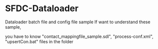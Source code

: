 # SFDC-Dataloader
Dataloader batch file and config file sample
If want to understand these sample,

you have to know "contact_mappingfile_sample.sdl", "process-conf.xml", "upsertCon.bat" files in the folder
